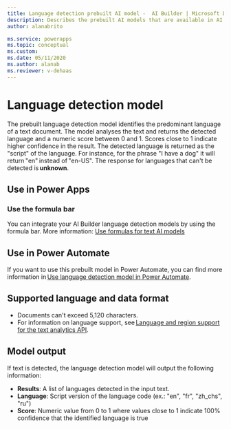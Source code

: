 ```yaml
---
title: Language detection prebuilt AI model -  AI Builder | Microsoft Docs
description: Describes the prebuilt AI models that are available in AI Builder.
author: alanabrito

ms.service: powerapps
ms.topic: conceptual
ms.custom: 
ms.date: 05/11/2020
ms.author: alanab
ms.reviewer: v-dehaas
---
```


# Language detection model

The prebuilt language detection model identifies the predominant language of a text document. The model analyses the text and returns the detected language and a numeric score between 0 and 1. Scores close to 1 indicate higher confidence in the result. The detected language is returned as the "script" of the language. For instance, for the phrase "I have a dog" it will return "en" instead of "en-US". The response for languages that can't be detected is **unknown**.

## Use in Power Apps

### Use the formula bar

You can integrate your AI Builder language detection models by using the formula bar. More information: [Use formulas for text AI models](/use-model?#use-formulas-for-text-ai-models-preview)

## Use in Power Automate

If you want to use this prebuilt model in Power Automate, you can find more information in [Use language detection model in Power Automate](flow-language-detection.md).  

## Supported language and data format

- Documents can't exceed 5,120 characters.
- For information on language support, see [Language and region support for the text analytics API](/azure/cognitive-services/text-analytics/language-support?#language-detection).


## Model output

If text is detected, the language detection model will output the following information:

- **Results**: A list of languages detected in the input text.
- **Language**: Script version of the language code (ex.: "en", "fr", "zh_chs", "ru")
- **Score**: Numeric value from 0 to 1 where values close to 1 indicate 100% confidence that the identified language is true
